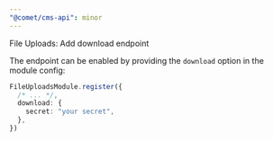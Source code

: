 ```yaml
---
"@comet/cms-api": minor
---
```


File Uploads: Add download endpoint

The endpoint can be enabled by providing the `download` option in the module config:

```ts
FileUploadsModule.register({
  /* ... */,
  download: {
    secret: "your secret",
  },
})
```
